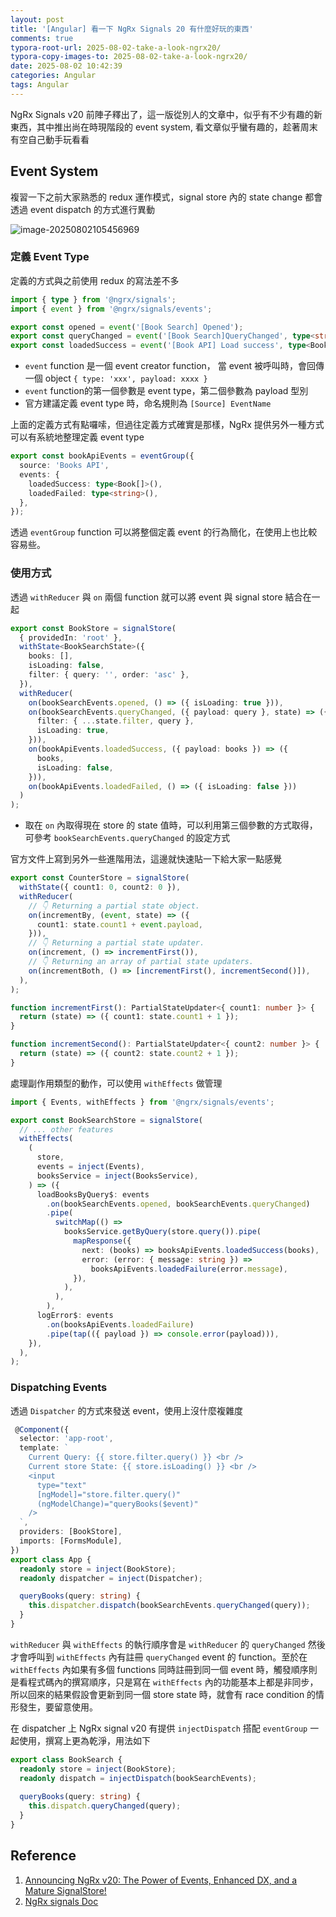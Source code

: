 ```yaml
---
layout: post
title: '[Angular] 看一下 NgRx Signals 20 有什麼好玩的東西'
comments: true
typora-root-url: 2025-08-02-take-a-look-ngrx20/
typora-copy-images-to: 2025-08-02-take-a-look-ngrx20/
date: 2025-08-02 10:42:39
categories: Angular
tags: Angular
---
```


NgRx Signals v20 前陣子釋出了，這一版從別人的文章中，似乎有不少有趣的新東西，其中推出尚在時現階段的 event system, 看文章似乎蠻有趣的，趁著周末有空自己動手玩看看

<!-- more -->

## Event System

複習一下之前大家熟悉的 redux 運作模式，signal store 內的 state change 都會透過 event dispatch 的方式進行異動

![image-20250802105456969](/image-20250802105456969.png)

### 定義 Event Type

定義的方式與之前使用 redux 的寫法差不多

```typescript
import { type } from '@ngrx/signals';
import { event } from '@ngrx/signals/events';

export const opened = event('[Book Search] Opened');
export const queryChanged = event('[Book Search]QueryChanged', type<string>());
export const loadedSuccess = event('[Book API] Load success', type<Book[]>());
```

- `event` function 是一個 event creator function， 當 event 被呼叫時，會回傳一個 object  `{ type: 'xxx', payload: xxxx }`
- `event` function的第一個參數是 event type，第二個參數為 payload 型別
- 官方建議定義 event type 時，命名規則為 `[Source] EventName` 

上面的定義方式有點囉嗦，但過往定義方式確實是那樣，NgRx 提供另外一種方式可以有系統地整理定義 event type

```typescript
export const bookApiEvents = eventGroup({
  source: 'Books API',
  events: {
    loadedSuccess: type<Book[]>(),
    loadedFailed: type<string>(),
  },
});

```

透過 `eventGroup` function 可以將整個定義 event 的行為簡化，在使用上也比較容易些。

### 使用方式

透過 `withReducer` 與 `on` 兩個 function 就可以將 event 與 signal store 結合在一起

```typescript
export const BookStore = signalStore(
  { providedIn: 'root' },
  withState<BookSearchState>({
    books: [],
    isLoading: false,
    filter: { query: '', order: 'asc' },
  }),
  withReducer(
    on(bookSearchEvents.opened, () => ({ isLoading: true })),
    on(bookSearchEvents.queryChanged, ({ payload: query }, state) => ({
      filter: { ...state.filter, query },
      isLoading: true,
    })),
    on(bookApiEvents.loadedSuccess, ({ payload: books }) => ({
      books,
      isLoading: false,
    })),
    on(bookApiEvents.loadedFailed, () => ({ isLoading: false }))
  )
);
```

- 取在 `on` 內取得現在 store 的 state 值時，可以利用第三個參數的方式取得，可參考 `bookSearchEvents.queryChanged` 的設定方式

官方文件上寫到另外一些進階用法，這邊就快速貼一下給大家一點感覺

```typescript
export const CounterStore = signalStore(
  withState({ count1: 0, count2: 0 }),
  withReducer(
    // 👇 Returning a partial state object.
    on(incrementBy, (event, state) => ({
      count1: state.count1 + event.payload,
    })),
    // 👇 Returning a partial state updater.
    on(increment, () => incrementFirst()),
    // 👇 Returning an array of partial state updaters.
    on(incrementBoth, () => [incrementFirst(), incrementSecond()]),
  ),
);

function incrementFirst(): PartialStateUpdater<{ count1: number }> {
  return (state) => ({ count1: state.count1 + 1 });
}

function incrementSecond(): PartialStateUpdater<{ count2: number }> {
  return (state) => ({ count2: state.count2 + 1 });
}
```

處理副作用類型的動作，可以使用 `withEffects` 做管理

```typescript
import { Events, withEffects } from '@ngrx/signals/events';

export const BookSearchStore = signalStore(
  // ... other features
  withEffects(
    (
      store,
      events = inject(Events),
      booksService = inject(BooksService),
    ) => ({
      loadBooksByQuery$: events
        .on(bookSearchEvents.opened, bookSearchEvents.queryChanged)
        .pipe(
          switchMap(() =>
            booksService.getByQuery(store.query()).pipe(
              mapResponse({
                next: (books) => booksApiEvents.loadedSuccess(books),
                error: (error: { message: string }) =>
                  booksApiEvents.loadedFailure(error.message),
              }),
            ),
          ),
        ),
      logError$: events
        .on(booksApiEvents.loadedFailure)
        .pipe(tap(({ payload }) => console.error(payload))),
    }),
  ),
);
```

### Dispatching Events

透過 `Dispatcher` 的方式來發送 event，使用上沒什麼複雜度

```typescript
 @Component({
  selector: 'app-root',
  template: `
    Current Query: {{ store.filter.query() }} <br />
    Current store State: {{ store.isLoading() }} <br />
    <input
      type="text"
      [ngModel]="store.filter.query()"
      (ngModelChange)="queryBooks($event)"
    />
  `,
  providers: [BookStore],
  imports: [FormsModule],
})
export class App {
  readonly store = inject(BookStore);
  readonly dispatcher = inject(Dispatcher);

  queryBooks(query: string) {
    this.dispatcher.dispatch(bookSearchEvents.queryChanged(query));
  }
}
```

`withReducer` 與 `withEffects` 的執行順序會是 `withReducer` 的 `queryChanged`  然後才會呼叫到 `withEffects` 內有註冊 `queryChanged` event 的 function。至於在 `withEffects` 內如果有多個 functions 同時註冊到同一個 event 時，觸發順序則是看程式碼內的撰寫順序，只是寫在 `withEffects` 內的功能基本上都是非同步，所以回來的結果假設會更新到同一個 store state 時，就會有 race condition 的情形發生，要留意使用。

在 dispatcher 上 NgRx signal v20 有提供 `injectDispatch` 搭配 `eventGroup` 一起使用，撰寫上更為乾淨，用法如下

```typescript
export class BookSearch {
  readonly store = inject(BookStore);
  readonly dispatch = injectDispatch(bookSearchEvents);
   
  queryBooks(query: string) {
    this.dispatch.queryChanged(query);
  }
}
```



## Reference

1. [Announcing NgRx v20: The Power of Events, Enhanced DX, and a Mature SignalStore!](https://dev.to/ngrx/announcing-ngrx-v20-the-power-of-events-enhanced-dx-and-a-mature-signalstore-2fdm)
2. [NgRx signals Doc](https://ngrx.io/guide/signals)
